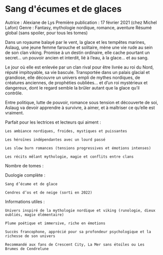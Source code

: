 # Sang d'écumes et de glaces 

Autrice : Alexiane de Lys
Première publication : 17 février 2021 (chez Michel Lafon)
Genre : Fantasy, mythologie nordique, romance, aventure
Résumé global (sans spoiler, pour tous les tomes)

Dans un royaume balayé par le vent, la glace et les tempêtes marines, Aslaug, une jeune femme farouche et solitaire, mène une vie rude au sein de son clan viking. Promise à un destin ordinaire, elle cache pourtant un secret… un pouvoir ancien et interdit, lié à l’eau, à la glace… et au sang.

Le jour où elle est enlevée par un clan rival pour être livrée au roi du Nord, réputé impitoyable, sa vie bascule. Transportée dans un palais glacial et grandiose, elle découvre un univers empli de mythes nordiques, de créatures anciennes, de prophéties oubliées… et d’un roi mystérieux et dangereux, dont le regard semble la brûler autant que la glace qu’il contrôle.

Entre politique, lutte de pouvoir, romance sous tension et découverte de soi, Aslaug va devoir apprendre à survivre, à aimer, et à maîtriser ce qu’elle est vraiment.

Parfait pour les lectrices et lecteurs qui aiment :

    Les ambiance nordiques, froides, mystiques et puissantes

    Les héroïnes indépendantes avec un lourd passé

    Les slow burn romances (tensions progressives et émotions intenses)

    Les récits mêlant mythologie, magie et conflits entre clans

Nombre de tomes :

Duologie complète :

    Sang d’écume et de glace

    Cendres d’os et de neige (sorti en 2022)

Informations utiles :

    Univers inspiré de la mythologie nordique et viking (runologie, dieux oubliés, magie élémentaire)

    Plume poétique et immersive, riche en émotions

    Succès francophone, apprécié pour sa profondeur psychologique et la richesse de son univers

    Recommandé aux fans de Crescent City, La Mer sans étoiles ou Les Brumes de Cendrelune